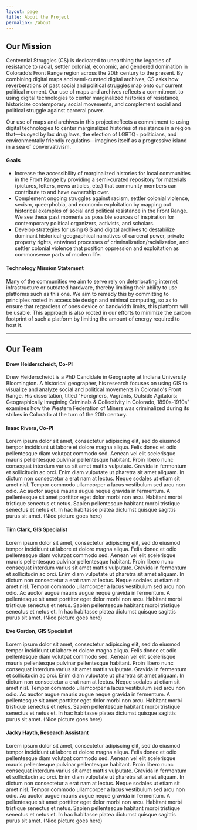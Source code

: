 ```yaml
---
layout: page
title: About the Project
permalink: /about
---
```


## Our Mission

Centennial Struggles (CS) is dedicated to unearthing the legacies of resistance to racial, settler colonial, economic, and gendered domination in Colorado’s Front Range region across the 20th century to the present. By combining digital maps and semi-curated digital archives, CS asks how reverberations of past social and political struggles map onto our current political moment. Our use of maps and archives reflects a commitment to using digital technologies to center marginalized histories of resistance, historicize contemporary social movements, and complement social and political struggle against carceral power.

Our use of maps and archives in this project reflects a commitment to using digital technologies to center marginalized histories of resistance in a region that—buoyed by lax drug laws, the election of LGBTQ+ politicians, and environmentally friendly regulatins—imagines itself as a progressive island in a sea of convervativism.

#### Goals
* Increase the accessibility of marginalized histories for local communities in the Front Range by providing a semi-curated repository for materials (pictures, letters, news articles, etc.) that community members can contribute to and have ownership over.
* Complement ongoing struggles against racism, settler colonial violence, sexism, queerphobia, and economic exploitation by mapping out historical examples of social and political resistance in the Front Range. We see these past moments as possible sources of inspiration for contemporary political organizers, activists, and scholars.
* Develop strategies for using GIS and digital archives to destabilize dominant historical-geographical narratives of carceral power, private property rights, entwined processes of criminalization/racialization, and settler colonial violence that position oppression and exploitation as commonsense parts of modern life.


#### Technology Mission Statement
Many of the communities we aim to serve rely on deteriorating internet infrastructure or outdated hardware, thereby limiting their ability to use platforms such as this one. We aim to remedy this by committing to principles rooted in accessible design and minimal computing, so as to ensure that regardless of ones device or bandwidth limits, this platform will be usable. This approach is also rooted in our efforts to minimize the carbon footprint of such a platform by limiting the amount of energy required to host it.

---

## Our Team



#### Drew Heiderscheidt, Co-PI

Drew Heiderscheidt is a PhD Candidate in Geography at Indiana University Bloomington. A historical geographer, his research focuses on using GIS to visualize and analyze social and political movements in Colorado's Front Range. His dissertation, titled "Foreigners, Vagrants, Outside Agitators: Geographically Imagining Criminals & Collectivity in Colorado, 1890s-1910s" examines how the Western Federation of Miners was criminalized during its strikes in Colorado at the turn of the 20th century.

#### Isaac Rivera, Co-PI

Lorem ipsum dolor sit amet, consectetur adipiscing elit, sed do eiusmod tempor incididunt ut labore et dolore magna aliqua. Felis donec et odio pellentesque diam volutpat commodo sed. Aenean vel elit scelerisque mauris pellentesque pulvinar pellentesque habitant. Proin libero nunc consequat interdum varius sit amet mattis vulputate. Gravida in fermentum et sollicitudin ac orci. Enim diam vulputate ut pharetra sit amet aliquam. In dictum non consectetur a erat nam at lectus. Neque sodales ut etiam sit amet nisl. Tempor commodo ullamcorper a lacus vestibulum sed arcu non odio. Ac auctor augue mauris augue neque gravida in fermentum. A pellentesque sit amet porttitor eget dolor morbi non arcu. Habitant morbi tristique senectus et netus. Sapien pellentesque habitant morbi tristique senectus et netus et. In hac habitasse platea dictumst quisque sagittis purus sit amet. (Nice picture goes here)

#### Tim Clark, GIS Specialist

Lorem ipsum dolor sit amet, consectetur adipiscing elit, sed do eiusmod tempor incididunt ut labore et dolore magna aliqua. Felis donec et odio pellentesque diam volutpat commodo sed. Aenean vel elit scelerisque mauris pellentesque pulvinar pellentesque habitant. Proin libero nunc consequat interdum varius sit amet mattis vulputate. Gravida in fermentum et sollicitudin ac orci. Enim diam vulputate ut pharetra sit amet aliquam. In dictum non consectetur a erat nam at lectus. Neque sodales ut etiam sit amet nisl. Tempor commodo ullamcorper a lacus vestibulum sed arcu non odio. Ac auctor augue mauris augue neque gravida in fermentum. A pellentesque sit amet porttitor eget dolor morbi non arcu. Habitant morbi tristique senectus et netus. Sapien pellentesque habitant morbi tristique senectus et netus et. In hac habitasse platea dictumst quisque sagittis purus sit amet. (Nice picture goes here)

#### Eve Gordon, GIS Specialist

Lorem ipsum dolor sit amet, consectetur adipiscing elit, sed do eiusmod tempor incididunt ut labore et dolore magna aliqua. Felis donec et odio pellentesque diam volutpat commodo sed. Aenean vel elit scelerisque mauris pellentesque pulvinar pellentesque habitant. Proin libero nunc consequat interdum varius sit amet mattis vulputate. Gravida in fermentum et sollicitudin ac orci. Enim diam vulputate ut pharetra sit amet aliquam. In dictum non consectetur a erat nam at lectus. Neque sodales ut etiam sit amet nisl. Tempor commodo ullamcorper a lacus vestibulum sed arcu non odio. Ac auctor augue mauris augue neque gravida in fermentum. A pellentesque sit amet porttitor eget dolor morbi non arcu. Habitant morbi tristique senectus et netus. Sapien pellentesque habitant morbi tristique senectus et netus et. In hac habitasse platea dictumst quisque sagittis purus sit amet. (Nice picture goes here)

#### Jacky Hayth, Research Assistant

Lorem ipsum dolor sit amet, consectetur adipiscing elit, sed do eiusmod tempor incididunt ut labore et dolore magna aliqua. Felis donec et odio pellentesque diam volutpat commodo sed. Aenean vel elit scelerisque mauris pellentesque pulvinar pellentesque habitant. Proin libero nunc consequat interdum varius sit amet mattis vulputate. Gravida in fermentum et sollicitudin ac orci. Enim diam vulputate ut pharetra sit amet aliquam. In dictum non consectetur a erat nam at lectus. Neque sodales ut etiam sit amet nisl. Tempor commodo ullamcorper a lacus vestibulum sed arcu non odio. Ac auctor augue mauris augue neque gravida in fermentum. A pellentesque sit amet porttitor eget dolor morbi non arcu. Habitant morbi tristique senectus et netus. Sapien pellentesque habitant morbi tristique senectus et netus et. In hac habitasse platea dictumst quisque sagittis purus sit amet. (Nice picture goes here)
